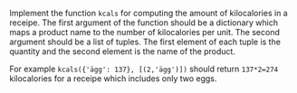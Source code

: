 Implement the function `kcals` for computing the amount of kilocalories in a receipe. The first argument of the function should be a dictionary which maps a product name to the number of kilocalories per unit. The second argument should be a list of tuples. The first element of each tuple is the quantity and the second element is the name of the product.

For example `kcals({'ägg': 137}, [(2,'ägg')])` should return `137*2=274` kilocalories for a receipe which includes only two eggs.
